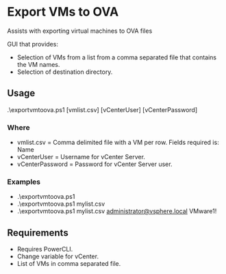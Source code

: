 # Export VMs to OVA

Assists with exporting virtual machines to OVA files

GUI that provides:
* Selection of VMs from a list from a comma separated file that contains the VM names.
* Selection of destination directory.

## Usage
.\exportvmtoova.ps1 [vmlist.csv] [vCenterUser] [vCenterPassword]

### Where
* vmlist.csv       = Comma delimited file with a VM per row. Fields required is: Name
* vCenterUser      = Username for vCenter Server.
* vCenterPassword  = Password for vCenter Server user.

### Examples
* .\exportvmtoova.ps1
* .\exportvmtoova.ps1 mylist.csv
* .\exportvmtoova.ps1 mylist.csv administrator@vsphere.local VMware1!

## Requirements
* Requires PowerCLI.
* Change variable for vCenter.
* List of VMs in comma separated file.
